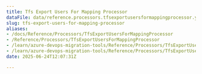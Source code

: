 ```yaml
---
title: Tfs Export Users For Mapping Processor
dataFile: data/reference.processors.tfsexportusersformappingprocessor.yaml
slug: tfs-export-users-for-mapping-processor
aliases:
- /docs/Reference/Processors/TfsExportUsersForMappingProcessor
- /Reference/Processors/TfsExportUsersForMappingProcessor
- /learn/azure-devops-migration-tools/Reference/Processors/TfsExportUsersForMappingProcessor
- /learn/azure-devops-migration-tools/Reference/Processors/TfsExportUsersForMappingProcessor/index.md
date: 2025-06-24T12:07:31Z

---
```


